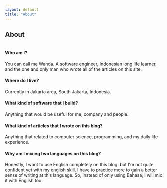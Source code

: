 ```yaml
---
layout: default
title: "About"
---
```


<div class="post">
  <h2 class="pageTitle">About</h2>
  <img src="{{ '/assets/img/profile.jpg' | prepend: site.baseurl }}" alt="">

  <div class="about-space">
    <h4>Who am I?</h4>
    <p>You can call me Wanda. A software engineer, Indonesian long life learner, and the one and only man who wrote all of the articles on this site.</p>
  </div>

  <div class="about-space">
  <h4>Where do I live?</h4>
  <p>Currently in Jakarta area, South Jakarta, Indonesia.</p>
  </div>

  <div class="about-space">
  <h4>What kind of software that I build?</h4>
  <p>Anything that would be useful for me, company and people.</p>
  </div>

  <div class="about-space">
  <h4>What kind of articles that I wrote on this blog?</h4>
  <p>Anything that related to computer science, programming, and my daily life experience.</p>
  </div>

  <h4>Why am I mixing two languages on this blog?</h4>
  <p>Honestly, I want to use English completely on this blog, but I'm not quite confident yet with my english skill. I have to practice more to gain a better sense of writing at this language. So, instead of only using Bahasa, I will mix it with English too.</p>
</div>
